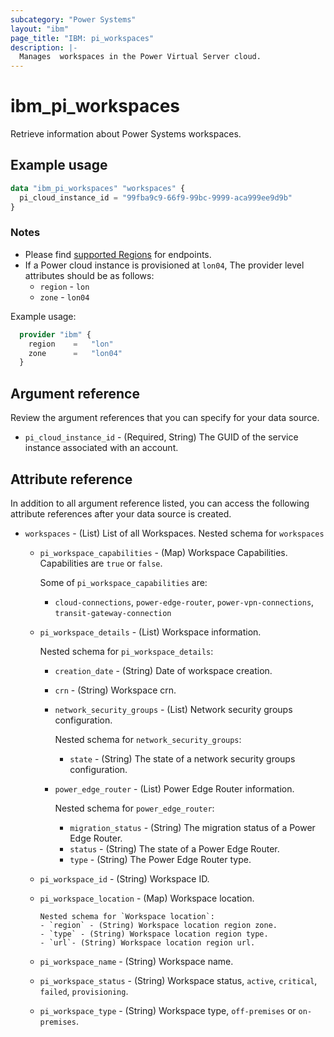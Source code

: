```yaml
---
subcategory: "Power Systems"
layout: "ibm"
page_title: "IBM: pi_workspaces"
description: |-
  Manages  workspaces in the Power Virtual Server cloud.
---
```


# ibm_pi_workspaces

Retrieve information about  Power Systems workspaces.

## Example usage

```terraform
data "ibm_pi_workspaces" "workspaces" {
  pi_cloud_instance_id = "99fba9c9-66f9-99bc-9999-aca999ee9d9b"
}
```

### Notes

- Please find [supported Regions](https://cloud.ibm.com/apidocs/power-cloud#endpoint) for endpoints.
- If a Power cloud instance is provisioned at `lon04`, The provider level attributes should be as follows:
  - `region` - `lon`
  - `zone` - `lon04`

Example usage:

  ```terraform
    provider "ibm" {
      region    =   "lon"
      zone      =   "lon04"
    }
  ```

## Argument reference

Review the argument references that you can specify for your data source.

- `pi_cloud_instance_id` - (Required, String) The GUID of the service instance associated with an account.

## Attribute reference

In addition to all argument reference listed, you can access the following attribute references after your data source is created.

- `workspaces` - (List) List of all Workspaces.
  Nested schema for `workspaces`
  - `pi_workspace_capabilities` - (Map) Workspace Capabilities. Capabilities are `true` or `false`.

      Some of `pi_workspace_capabilities` are:
      - `cloud-connections`, `power-edge-router`, `power-vpn-connections`, `transit-gateway-connection`

  - `pi_workspace_details` - (List) Workspace information.

      Nested schema for `pi_workspace_details`:
      - `creation_date` - (String) Date of workspace creation.
      - `crn` - (String) Workspace crn.
      - `network_security_groups` - (List) Network security groups configuration.
        
          Nested schema for `network_security_groups`:
          - `state` - (String) The state of a network security groups configuration.
      - `power_edge_router` - (List) Power Edge Router information.

          Nested schema for `power_edge_router`:
          - `migration_status` - (String) The migration status of a Power Edge Router.
          - `status` - (String) The state of a Power Edge Router.
          - `type` - (String) The Power Edge Router type.
  - `pi_workspace_id` - (String) Workspace ID.
  - `pi_workspace_location` - (Map) Workspace location.

        Nested schema for `Workspace location`:
        - `region` - (String) Workspace location region zone.
        - `type` - (String) Workspace location region type.
        - `url`- (String) Workspace location region url.
  - `pi_workspace_name` - (String) Workspace name.
  - `pi_workspace_status` - (String) Workspace status, `active`, `critical`, `failed`, `provisioning`.
  - `pi_workspace_type` - (String) Workspace type, `off-premises` or `on-premises`.
